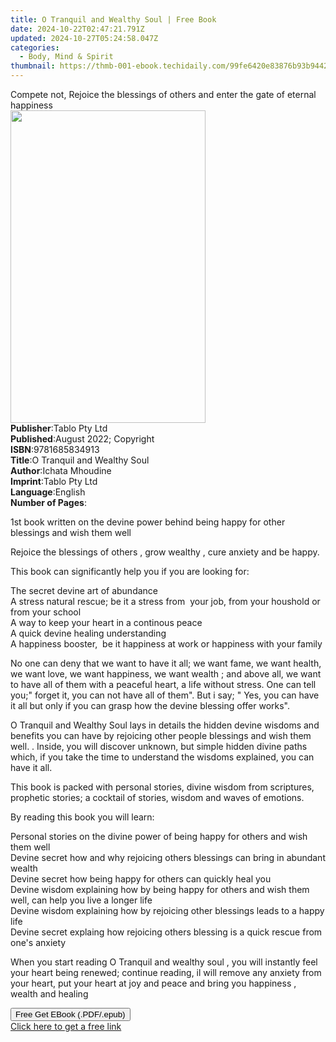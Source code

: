 ```yaml
---
title: O Tranquil and Wealthy Soul | Free Book
date: 2024-10-22T02:47:21.791Z
updated: 2024-10-27T05:24:58.047Z
categories:
  - Body, Mind & Spirit
thumbnail: https://thmb-001-ebook.techidaily.com/99fe6420e83876b93b9442246c9982c37cf3afcc1e586a800ba86ead228d27f3.jpg
---
```

<main id="book-container">
  <div class="flex flex-col">
    <div class="book-brief flex-1 py-6 px-4 sm:p-6 md:py-10 md:px-8">
      <!-- brief-->
      <div class="book-brief-main">
        Compete not, Rejoice the blessings of others and enter the gate of
        eternal happiness
      </div>
    </div>
    <div
      class="book-meta-info flex-1 grid gap-4 col-start-1 col-end-3 row-start-1 sm:mb-6 sm:grid-cols-4 lg:gap-6 lg:col-start-2 lg:row-end-6 lg:row-span-6 lg:mb-0"
    >
      <div
        class="book-meta-info-left place-content-center mt-4 p-4 text-sm leading-6 col-start-2 col-span-2 dark:text-slate-400"
      >
        <img
          class="w-full h-500 object-cover rounded-lg sm:h-255 sm:col-span-2 lg:col-span-full"
          src="https://img-001-ebook.techidaily.com/e4fc7725381a38994279e9f104317c14373bc4d583ba430bd3c8e7b364471472.jpg"
          alt=""
          width="312"
          height="500"
        />
      </div>
      <div
        class="book-meta-info-right mt-2 col-start-1 row-start-2 col-span-3 self-center"
      >
        <!-- meta data  -->
        <div class="flex flex-col px-4 md:px-8">
          <div class="flex-1">
            <strong>Publisher</strong>:<span class="px-2">Tablo Pty Ltd</span>
          </div>
          <div class="flex-1">
            <strong>Published</strong>:<span class="px-2"
              >August 2022; Copyright</span
            >
          </div>
          <div class="flex-1">
            <strong>ISBN</strong>:<span class="px-2">9781685834913</span>
          </div>
          <div class="flex-1">
            <strong>Title</strong>:<span class="px-2"
              >O Tranquil and Wealthy Soul</span
            >
          </div>
          <div class="flex-1">
            <strong>Author</strong>:<span class="px-2">Ichata Mhoudine</span>
          </div>
          <div class="flex-1">
            <strong>Imprint</strong>:<span class="px-2">Tablo Pty Ltd</span>
          </div>
          <div class="flex-1">
            <strong>Language</strong>:<span class="px-2">English</span>
          </div>
          <div class="flex-1">
            <strong>Number of Pages</strong>:<span class="px-2"></span>
          </div>
        </div>
      </div>
    </div>
    <div class="book-description flex-1 py-6 px-4 sm:p-6 md:py-10 md:px-8">
      <div class="book-description-main">
        <div accordion-content="" id="description">
          <p>
            1st book written on the devine power behind being happy for other
            blessings and wish them well
          </p>
          <p>
            Rejoice the blessings of others , grow wealthy , cure anxiety and be
            happy.
          </p>
          <p>This book can significantly help you if you are looking for:</p>
          <p>
            The secret devine art of abundance<br />A stress natural rescue; be
            it a stress from &nbsp;your job, from your houshold or from your
            school<br />A way to keep your heart in a continous peace<br />A
            quick devine healing understanding<br />A happiness booster,
            &nbsp;be it happiness at work or happiness with your family
          </p>
          <p>
            No one can deny that we want to have it all; we want fame, we want
            health, we want love, we want happiness, we want wealth ; and above
            all, we want to have all of them with a peaceful heart, a life
            without stress. One can tell you;" forget it, you can not have all
            of them". But i say; " Yes, you can have it all but only if you can
            grasp how the devine blessing offer works".
          </p>
          <p>
            O Tranquil and Wealthy Soul lays in details the hidden devine
            wisdoms and benefits you can have by rejoicing other people
            blessings and wish them well. . Inside, you will discover unknown,
            but simple hidden divine paths which, if you take the time to
            understand the wisdoms explained, you can have it all.
          </p>
          <p>
            This book is packed with personal stories, divine wisdom from
            scriptures, prophetic stories; a cocktail of stories, wisdom and
            waves of emotions.
          </p>
          <p>By reading this book you will learn:</p>
          <p>
            Personal stories on the divine power of being happy for others and
            wish them well<br />Devine secret how and why rejoicing others
            blessings can bring in abundant wealth<br />Devine secret how being
            happy for others can quickly heal you<br />Devine wisdom explaining
            how by being happy for others and wish them well, can help you live
            a longer life<br />Devine wisdom explaining how by rejoicing other
            blessings leads to a happy life<br />Devine secret explaing how
            rejoicing others blessing is a quick rescue from one's anxiety
          </p>
          <p>
            When you start reading O Tranquil and wealthy soul , you will
            instantly feel your heart being renewed; continue reading, il will
            remove any anxiety from your heart, put your heart at joy and peace
            and bring you happiness , wealth and healing
          </p>
        </div>
        <div class="accordion-fader"></div>
      </div>
    </div>
    <div class="book-excerpts flex-1 py-6 px-4 sm:p-6 md:py-10 md:px-8"></div>
    <div
      class="book-about-author flex-1 py-6 px-4 sm:p-6 md:py-10 md:px-8"
    ></div>
    <div class="book-free-get flex-1 py-6 px-4 sm:p-6 md:py-10 md:px-8">
      <button
        id="btn-free-get"
        class="bg-blue-500 hover:bg-blue-700 text-white font-bold py-2 px-4 rounded"
      >
        Free Get EBook (.PDF/.epub)
      </button>
      <div id="countdown-display" class="px-2 text-lg mt-2"></div>
      <a
        id="free-link"
        class="hidden bg-blue-500 hover:bg-blue-700 text-white font-bold py-2 px-4 rounded"
        href="https://www.ebooks.com/en-us/book/210773043/o-tranquil-and-wealthy-soul/ichata-mhoudine/"
        target="_blank"
        >Click here to get a free link</a
      >
    </div>
    <script>
      let countdownTime = 0;
      let countdownInterval = null;
      document
        .getElementById('btn-free-get')
        .addEventListener('click', startCountdown);
      function startCountdown() {
        countdownTime = new Date().getTime() + 60000 * 3;
        countdownInterval = setInterval(updateCountdown, 1000);
        document.getElementById('btn-free-get').disabled = true;
        document
          .getElementById('btn-free-get')
          .classList.add('bg-gray-500', 'cursor-not-allowed');
      }
      function updateCountdown() {
        let currentTime = new Date().getTime();
        let timeLeft = countdownTime - currentTime;
        let secondsLeft = Math.floor(timeLeft / 1000);
        document.getElementById('countdown-display').innerHTML =
          `Remaining time: ${secondsLeft} seconds.`;
        if (secondsLeft <= 0) {
          clearInterval(countdownInterval);
          document.getElementById('btn-free-get').classList.add('hidden');
          document.getElementById('free-link').classList.remove('hidden');
          document.getElementById('countdown-display').innerHTML = '';
        }
      }
    </script>
  </div>
</main>

<ins class="adsbygoogle"
      style="display:block"
      data-ad-client="ca-pub-7571918770474297"
      data-ad-slot="8358498916"
      data-ad-format="auto"
      data-full-width-responsive="true"></ins>
    